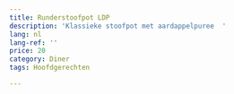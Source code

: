 ```yaml
---
title: Runderstoofpot LDP
description: 'Klassieke stoofpot met aardappelpuree  '
lang: nl
lang-ref: ''
price: 20
category: Diner
tags: Hoofdgerechten

---
```

